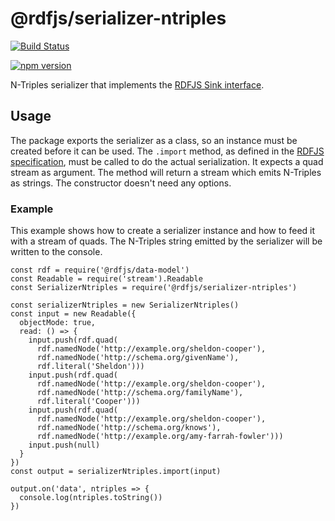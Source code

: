 # @rdfjs/serializer-ntriples

[![Build Status](https://travis-ci.org/rdfjs/serializer-ntriples.svg?branch=master)](https://travis-ci.org/rdfjs/serializer-ntriples)

[![npm version](https://img.shields.io/npm/v/@rdfjs/serializer-ntriples.svg)](https://www.npmjs.com/package/@rdfjs/serializer-ntriples)

N-Triples serializer that implements the [RDFJS Sink interface](http://rdf.js.org/).

## Usage

The package exports the serializer as a class, so an instance must be created before it can be used.
The `.import` method, as defined in the [RDFJS specification](http://rdf.js.org/#sink-interface), must be called to do the actual serialization.
It expects a quad stream as argument.
The method will return a stream which emits N-Triples as strings.
The constructor doesn't need any options.

### Example

This example shows how to create a serializer instance and how to feed it with a stream of quads.
The N-Triples string emitted by the serializer will be written to the console.

```
const rdf = require('@rdfjs/data-model')
const Readable = require('stream').Readable
const SerializerNtriples = require('@rdfjs/serializer-ntriples')

const serializerNtriples = new SerializerNtriples()
const input = new Readable({
  objectMode: true,
  read: () => {
    input.push(rdf.quad(
      rdf.namedNode('http://example.org/sheldon-cooper'),
      rdf.namedNode('http://schema.org/givenName'),
      rdf.literal('Sheldon')))
    input.push(rdf.quad(
      rdf.namedNode('http://example.org/sheldon-cooper'),
      rdf.namedNode('http://schema.org/familyName'),
      rdf.literal('Cooper')))
    input.push(rdf.quad(
      rdf.namedNode('http://example.org/sheldon-cooper'),
      rdf.namedNode('http://schema.org/knows'),
      rdf.namedNode('http://example.org/amy-farrah-fowler')))
    input.push(null)
  }
})
const output = serializerNtriples.import(input)

output.on('data', ntriples => {
  console.log(ntriples.toString())
})
```
